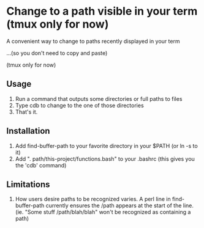 # Change to a path visible in your term (tmux only for now)

A convenient way to change to paths recently displayed in your term

...(so you don't need to copy and paste)

(tmux only for now)

## Usage
1. Run a command that outputs some directories or full paths to files
1. Type cdb to change to the one of those directories
1. That's it.

## Installation
1. Add find-buffer-path to your favorite directory in your $PATH (or ln -s to it)
1. Add ". path/this-project/functions.bash" to your .bashrc (this gives you the 'cdb' command)

## Limitations
1. How users desire paths to be recognized varies. A perl line in find-buffer-path currently ensures the /path appears at the start of the line.  (ie. "Some stuff /path/blah/blah" won't be recognized as containing a path)
